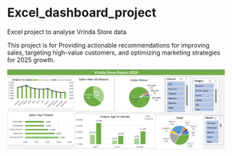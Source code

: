# Excel_dashboard_project
Excel project to analyse Vrinda Store data

This project is for Providing actionable recommendations for improving sales, targeting high-value customers, and optimizing marketing strategies for 2025 growth.

![image alt](https://github.com/jiteshkumar29/Excel_dashboard_project/blob/3b49789442bcffa41eff5d4e9b27b6ec36612640/Screenshot%202025-01-17%20145932.png)
